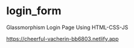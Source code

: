 # login_form
Glassmorphism Login Page Using HTML-CSS-JS

https://cheerful-vacherin-bb6803.netlify.app
